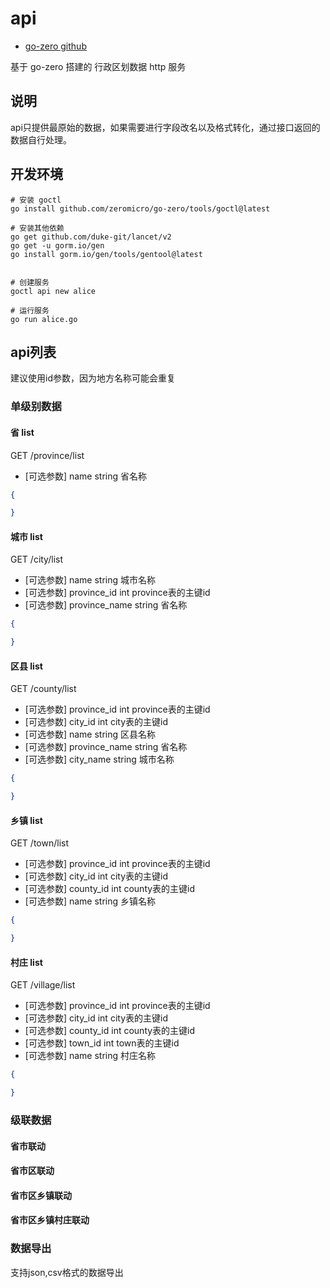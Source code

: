 # api
- [go-zero github](https://github.com/zeromicro/go-zero)

基于 go-zero 搭建的 行政区划数据 http 服务

## 说明
api只提供最原始的数据，如果需要进行字段改名以及格式转化，通过接口返回的数据自行处理。

## 开发环境
```shell
# 安装 goctl
go install github.com/zeromicro/go-zero/tools/goctl@latest

# 安装其他依赖
go get github.com/duke-git/lancet/v2
go get -u gorm.io/gen
go install gorm.io/gen/tools/gentool@latest


# 创建服务
goctl api new alice

# 运行服务
go run alice.go
```

## api列表
建议使用id参数，因为地方名称可能会重复

### 单级别数据
#### 省 list
GET /province/list
- [可选参数] name string 省名称
```json
{

}
```

#### 城市 list
GET /city/list
- [可选参数] name string 城市名称
- [可选参数] province_id int province表的主键id
- [可选参数] province_name string 省名称

```json
{

}
```

#### 区县 list
GET /county/list
- [可选参数] province_id int province表的主键id
- [可选参数] city_id int city表的主键id
- [可选参数] name string 区县名称
- [可选参数] province_name string 省名称
- [可选参数] city_name string 城市名称

```json
{

}
```

#### 乡镇 list
GET /town/list
- [可选参数] province_id int province表的主键id
- [可选参数] city_id int city表的主键id
- [可选参数] county_id int county表的主键id
- [可选参数] name string 乡镇名称

```json
{

}
```

#### 村庄 list
GET /village/list
- [可选参数] province_id int province表的主键id
- [可选参数] city_id int city表的主键id
- [可选参数] county_id int county表的主键id
- [可选参数] town_id int town表的主键id
- [可选参数] name string 村庄名称

```json
{

}
```

### 级联数据
#### 省市联动
#### 省市区联动
#### 省市区乡镇联动
#### 省市区乡镇村庄联动

### 数据导出
支持json,csv格式的数据导出